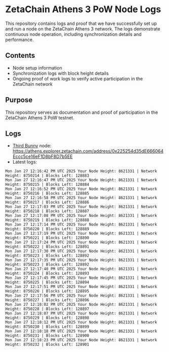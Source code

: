 # ZetaChain Athens 3 PoW Node Logs
This repository contains logs and proof that we have successfully set up and run a node on the ZetaChain Athens 3 network. The logs demonstrate continuous node operation, including synchronization details and performance.

## Contents
- Node setup information
- Synchronization logs with block height details
- Ongoing proof of work logs to verify active participation in the ZetaChain network

## Purpose
This repository serves as documentation and proof of participation in the ZetaChain Athens 3 PoW testnet.

## Logs

- [Third Bunny](https://thirdbunny.xyz/) node: https://athens.explorer.zetachain.com/address/0x225254d35dE666064Eccc5ce16eF1D8bF8D7b5EE
- Latest logs:
```
Mon Jan 27 12:16:42 PM UTC 2025 Your Node Height: 8621331 | Network Height: 8750214 | Blocks Left: 128883
Mon Jan 27 12:16:47 PM UTC 2025 Your Node Height: 8621331 | Network Height: 8750215 | Blocks Left: 128884
Mon Jan 27 12:16:52 PM UTC 2025 Your Node Height: 8621331 | Network Height: 8750216 | Blocks Left: 128885
Mon Jan 27 12:16:58 PM UTC 2025 Your Node Height: 8621331 | Network Height: 8750217 | Blocks Left: 128886
Mon Jan 27 12:17:03 PM UTC 2025 Your Node Height: 8621331 | Network Height: 8750218 | Blocks Left: 128887
Mon Jan 27 12:17:08 PM UTC 2025 Your Node Height: 8621331 | Network Height: 8750219 | Blocks Left: 128888
Mon Jan 27 12:17:14 PM UTC 2025 Your Node Height: 8621331 | Network Height: 8750220 | Blocks Left: 128889
Mon Jan 27 12:17:19 PM UTC 2025 Your Node Height: 8621331 | Network Height: 8750221 | Blocks Left: 128890
Mon Jan 27 12:17:24 PM UTC 2025 Your Node Height: 8621331 | Network Height: 8750222 | Blocks Left: 128891
Mon Jan 27 12:17:30 PM UTC 2025 Your Node Height: 8621331 | Network Height: 8750223 | Blocks Left: 128892
Mon Jan 27 12:17:35 PM UTC 2025 Your Node Height: 8621331 | Network Height: 8750223 | Blocks Left: 128892
Mon Jan 27 12:17:40 PM UTC 2025 Your Node Height: 8621331 | Network Height: 8750224 | Blocks Left: 128893
Mon Jan 27 12:17:45 PM UTC 2025 Your Node Height: 8621331 | Network Height: 8750225 | Blocks Left: 128894
Mon Jan 27 12:17:51 PM UTC 2025 Your Node Height: 8621331 | Network Height: 8750226 | Blocks Left: 128895
Mon Jan 27 12:17:56 PM UTC 2025 Your Node Height: 8621331 | Network Height: 8750227 | Blocks Left: 128896
Mon Jan 27 12:18:02 PM UTC 2025 Your Node Height: 8621331 | Network Height: 8750228 | Blocks Left: 128897
Mon Jan 27 12:18:07 PM UTC 2025 Your Node Height: 8621331 | Network Height: 8750229 | Blocks Left: 128898
Mon Jan 27 12:18:12 PM UTC 2025 Your Node Height: 8621331 | Network Height: 8750230 | Blocks Left: 128899
Mon Jan 27 12:18:18 PM UTC 2025 Your Node Height: 8621331 | Network Height: 8750231 | Blocks Left: 128900
Mon Jan 27 12:18:23 PM UTC 2025 Your Node Height: 8621331 | Network Height: 8750232 | Blocks Left: 128901
```
